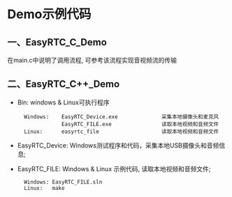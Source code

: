 # Demo示例代码


## 一、EasyRTC\_C\_Demo

在main.c中说明了调用流程, 可参考该流程实现音视频流的传输

## 二、EasyRTC\_C++\_Demo

- Bin: windows & Linux可执行程序

		Windows: 	EasyRTC_Device.exe				采集本地摄像头和麦克风
					EasyRTC_FILE.exe				读取本地视频和音频文件
		Linux: 		easyrtc_file					读取本地视频和音频文件

- EasyRTC\_Device:	Windows测试程序和代码，采集本地USB摄像头和音频信息;
- EasyRTC\_FILE:		Windows & Linux 示例代码, 读取本地视频和音频文件;

		Windows: EasyRTC_FILE.sln
		Linux:   make
